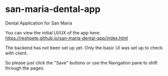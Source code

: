 # san-maria-dental-app
Dental Application for San Maria

You can view the initial UI/UX of the app here:
https://reshpete.github.io/san-maria-dental-app/index.html

The backend has not been set up yet. Only the basic UI was set up to check with client.

So please just click the "Save" buttons or use the Navigation pane to shift through the pages.